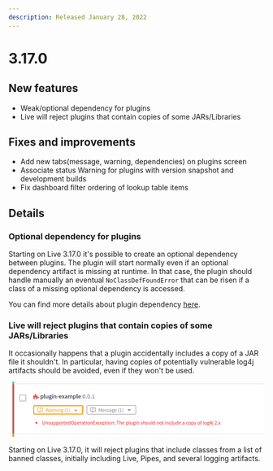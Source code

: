 ```yaml
---
description: Released January 28, 2022
---
```


# 3.17.0

## New features

* Weak/optional dependency for plugins
* Live will reject plugins that contain copies of some JARs/Libraries

## Fixes and improvements

* Add new tabs(message, warning, dependencies) on plugins screen
* Associate status Warning for plugins with version snapshot and development builds
* Fix dashboard filter ordering of lookup table items

## Details

### Optional dependency for plugins

Starting on Live 3.17.0 it's possible to create an optional dependency between plugins. The plugin will start normally even if an optional dependency artifact is missing at runtime. In that case, the plugin should handle manually an eventual `NoClassDefFoundError` that can be risen if a class of a missing optional dependency is accessed.

You can find more details about plugin dependency [here](../../developers/backend-api/#defining-the-dependency).



### Live will reject plugins that contain copies of some JARs/Libraries



It occasionally happens that a plugin accidentally includes a copy of a JAR file it shouldn't. In particular, having copies of potentially vulnerable log4j artifacts should be avoided, even if they won't be used.&#x20;

![](<../../.gitbook/assets/image (154).png>)

Starting on Live 3.17.0, it will reject plugins that include classes from a list of banned classes, initially including Live, Pipes, and several logging artifacts.
